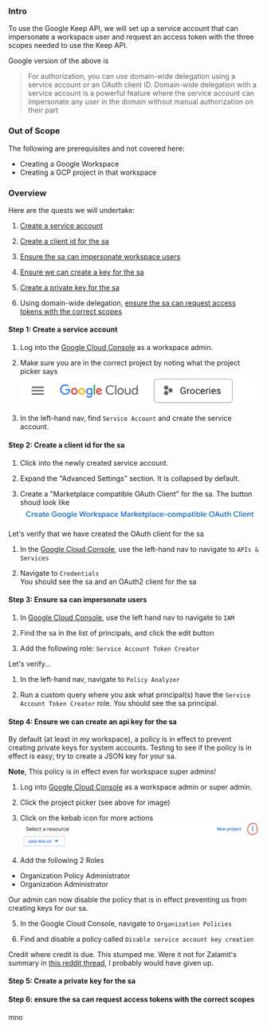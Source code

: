### Intro 
To use the Google Keep API, we will set up a service account that can impersonate a workspace user and request an access token with the three scopes needed to use the Keep API.

Google version of the above is
>  
> For authorization, you can use domain-wide delegation using a service account or an OAuth client ID. Domain-wide delegation with a service account is a powerful feature where the service account can impersonate any user in the domain without manual authorization on their part
> 

### Out of Scope

The following are pre​req​ui​sites and not covered here:  
* Creating a Google Workspace
* Creating a GCP project in that workspace

### Overview

Here are the quests we will undertake:  

1) [Create a service account](#step-1-create-a-service-account)

2) [Create a client id for the sa](#step-2-create-a-client-id-for-the-sa)

3) [Ensure the sa can impersonate workspace users](#step-3-ensure-sa-can-impersonate-users)

4) [Ensure we can create a key for the sa](#step-4-ensure-we-can-create-an-api-key-for-the-sa)

5) [Create a private key for the sa](#step-5-create-a-private-key-for-the-sa)

6) Using domain-wide delegation, [ensure the sa can request access tokens with the correct scopes](#step-6-ensure-the-sa-can-request-access-tokens-with-the-correct-scopes)


#### Step 1: Create a service account  
1. Log into the [Google Cloud Console](https://console.cloud.google.com/) as a workspace admin.  

2. Make sure you are in the correct project by noting what the project picker says  
![project picker](./assets/project-picker.png)

3. In the left-hand nav, find `Service Account` and create the service account.

#### Step 2: Create a client id for the sa  
1. Click into the newly created service account.

2. Expand the "Advanced Settings" section. It is collapsed by default.

3. Create a "Marketplace compatible OAuth Client" for the sa. The button shoud look like  
![create button](./assets/create-client-id-button.png)

Let's verify that we have created the OAuth client for the sa

1. In the [Google Cloud Console](https://console.cloud.com), use the left-hand nav to navigate to `APIs & Services`

2. Navigate to `Credentials`  
You should see the sa and an OAuth2 client for the sa

#### Step 3: Ensure sa can impersonate users  
1. In [Google Cloud Console](https://console.cloud.com), use the left hand nav to navigate to `IAM`

2. Find the sa in the list of principals, and click the edit button

3. Add the following role: `Service Account Token Creator` 

Let's verify...

1. In the left-hand nav, navigate to `Policy Analyzer`

2. Run a custom query where you ask what principal(s) have the `Service Account Token Creator` role. You should see the sa principal.

#### Step 4: Ensure we can create an api key for the sa  
By default (at least in my workspace), a policy is in effect to prevent creating private keys for system accounts. Testing to see if the policy is in effect is easy; try to create a JSON key for your sa. 

**Note**, This policy is in effect even for workspace super admins! 

1. Log into [Google Cloud Console](https://console.cloud.com) as a workspace admin or super admin.

2. Click the project picker (see above for image)

3. Click on the kebab icon for more actions
![kebab](./assets/kebab-menu.png)

4. Add the following 2 Roles
* Organization Policy Administrator
* Organization Administrator

Our admin can now disable the policy that is in effect preventing us from creating keys for our sa.

5. In the Google Cloud Console, navigate to `Organization Policies`

6. Find and disable a policy called `Disable service account key creation`

Credit where credit is due. This stumped me. Were it not for Zalamit's summary in [this reddit thread](https://www.reddit.com/r/googleworkspace/comments/1biw03d/service_account_key_creation_is_disabled/), I probably would have given up.

#### Step 5: Create a private key for the sa  


#### Step 6: ensure the sa can request access tokens with the correct scopes  
mno


